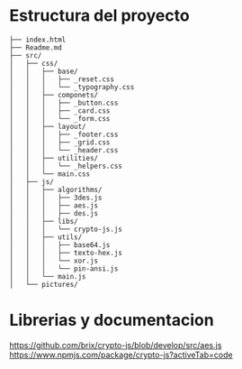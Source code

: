 # Estructura del proyecto

```
├── index.html
├── Readme.md
├── src/
│   ├── css/
│   │   ├── base/
│   │   │   ├── _reset.css
│   │   │   └── _typography.css
│   │   ├── componets/
│   │   │   ├── _button.css
│   │   │   ├── _card.css
│   │   │   └── _form.css
│   │   ├── layout/
│   │   │   ├── _footer.css
│   │   │   ├── _grid.css
│   │   │   └── _header.css
│   │   ├── utilities/
│   │   │   └── _helpers.css
│   │   └── main.css
│   ├── js/
│   │   ├── algorithms/
│   │   │   ├── 3des.js
│   │   │   ├── aes.js
│   │   │   ├── des.js
│   │   ├── libs/
│   │   │   └── crypto-js.js
│   │   ├── utils/
│   │   │   ├── base64.js
│   │   │   ├── texto-hex.js
│   │   │   └── xor.js
│   │   │   └── pin-ansi.js
│   │   └── main.js
│   └── pictures/
```

# Librerias y documentacion
https://github.com/brix/crypto-js/blob/develop/src/aes.js
https://www.npmjs.com/package/crypto-js?activeTab=code
